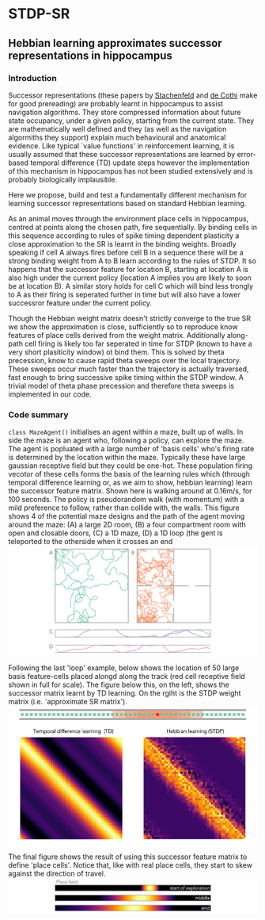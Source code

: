 # STDP-SR
## Hebbian learning approximates successor representations in hippocampus

### Introduction 
Successor representations (these papers by [Stachenfeld](https://www.nature.com/articles/nn.4650) and [de Cothi](https://onlinelibrary.wiley.com/doi/full/10.1002/hipo.23246) make for good prereading) are probably learnt in hippocampus to assist navigation algorithms. They store compressed information about future state occupancy, under a given policy, starting from the current state. They are mathematically well defined and they (as well as the navigation algormiths they support) explain much behavioural and anatomical evidence. Like typical `value functions' in reinforcement learning, it is usually assumed that these successor representations are learned by error-based temporal difference (TD) update steps however the implementation of this mechanism in hippocampus has not been studied extensively and is probably biologically implausible. 

Here we propose, build and test a fundamentally different mechanism for learning successor representations based on standard Hebbian learning. 

As an animal moves through the environment place cells in hippocampus, centred at points along the chosen path, fire sequentially. By binding cells in this sequence according to rules of spike timing dependent plasticity a close approximation to the SR is learnt in the binding weights. Broadly speaking if cell A always fires before cell B in a sequence there will be a strong binding weight from A to B learn according to the rules of STDP. It so happens that the successor feature for location B, starting at location A is also high under the current policy (location A implies you are likely to soon be at location B). A similar story holds for cell C which will bind less trongly to A as their firing is seperated further in time but will also have a lower successror feature under the current policy. 

Though the Hebbian weight matrix doesn't strictly converge to the true SR we show the approximation is close, sufficiently so to reproduce know features of place cells derived from the weight matrix. Additionally along-path cell firing is likely too far seperated in time for STDP (known to have a very short plasiticity window) ot bind them. This is solved by theta precession, know to cause rapid theta sweeps over the local trajectory. These sweeps occur much faster than the trajectory is actually traversed, fast enough to bring successive spike timing within the STDP window. A trivial model of theta phase precession and therefore theta sweeps is implemented in our code. 

### Code summary 
`class MazeAgent()`  initialises an agent within a maze, built up of walls. In side the maze is an agent who,  following a policy, can explore the maze. The agent is popluated with a large number of 'basis cells' who's firing rate is determined by the location within the maze. Typically these have large gaussian receptive field but they could be one-hot. These population firing vecotor of these cells forms the basis of the learning rules which (through temporal difference learning or, as we aim to show, hebbian learning) learn the successor feature matrix. Shown here is walking around at 0.16m/s, for 100 seconds. The policy is pseudorandom walk (with momentum) with a mild preference to follow, rather than collide with, the walls. This figure shows 4 of the potential maze designs and the path of the agent moving around the maze: (A) a large 2D room, (B) a four compartment room with open and closable doors, (C) a 1D maze, (D) a 1D loop (the gent is teleported to the otherside when it crosses an end
![](./figures/readme/trajectories.png)

Following the last 'loop' example, below shows the location of 50 large basis feature-cells placed alongd along the track (red cell receptive field shown in full for scale). The figure below this, on the left, shows the successor matrix learnt by TD learning. On the rgiht is the STDP weight matrix (i.e. `approximate SR matrix').  
![](./figures/readme/loopfigure.png)

The final figure shows the result of using this successor feature matrix to define 'place cells'. Notice that, like with real place cells, they start to skew against the direction of travel. 
![](./figures/readme/placefield.png)

